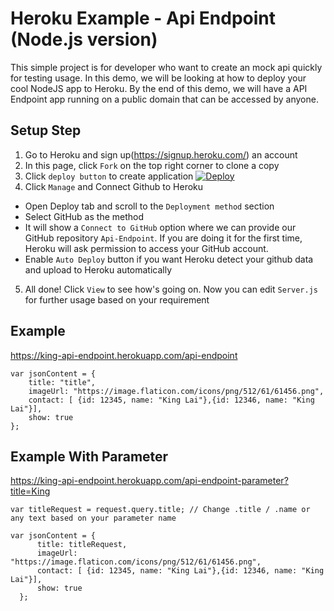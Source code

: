 # Heroku Example - Api Endpoint (Node.js version)
This simple project is for developer who want to create an mock api quickly for testing usage. In this demo, we will be looking at how to deploy your cool NodeJS app to Heroku. By the end of this demo, we will have a API Endpoint app running on a public domain that can be accessed by anyone.

## Setup Step
1. Go to Heroku and sign up(https://signup.heroku.com/) an account
2. In this page, click `Fork` on the top right corner to clone a copy 
3. Click `deploy button` to create application [![Deploy](https://www.herokucdn.com/deploy/button.png)](https://heroku.com/deploy?template=https://github.com/KinGwaL/Api-Endpoint)
4. Click `Manage` and Connect Github to Heroku
- Open Deploy tab and scroll to the `Deployment method` section
- Select GitHub as the method
- It will show a `Connect to GitHub` option where we can provide our GitHub repository `Api-Endpoint`. If you are doing it for the first time, Heroku will ask permission to access your GitHub account.
- Enable `Auto Deploy` button if you want Heroku detect your github data and upload to Heroku automatically
5. All done! Click `View` to see how's going on. Now you can edit `Server.js` for further usage based on your requirement


## Example
https://king-api-endpoint.herokuapp.com/api-endpoint

```
var jsonContent = { 
    title: "title",
    imageUrl: "https://image.flaticon.com/icons/png/512/61/61456.png",
    contact: [ {id: 12345, name: "King Lai"},{id: 12346, name: "King Lai"}],
    show: true 
};
```


## Example With Parameter
https://king-api-endpoint.herokuapp.com/api-endpoint-parameter?title=King

```
var titleRequest = request.query.title; // Change .title / .name or any text based on your parameter name

var jsonContent = { 
      title: titleRequest,
      imageUrl: "https://image.flaticon.com/icons/png/512/61/61456.png",
      contact: [ {id: 12345, name: "King Lai"},{id: 12346, name: "King Lai"}],
      show: true 
  };
```
